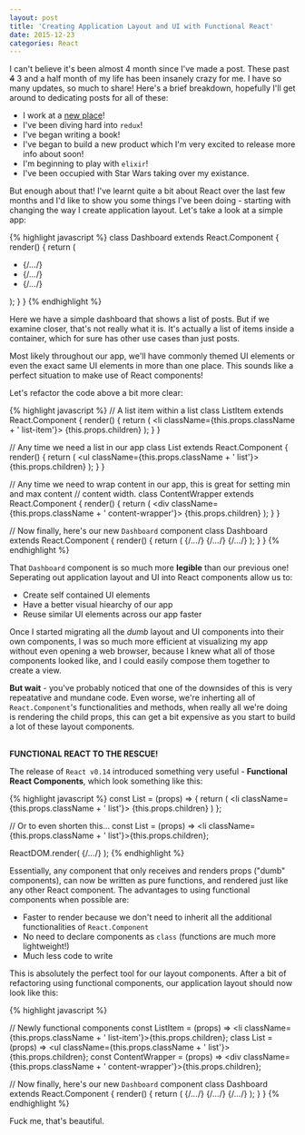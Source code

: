```yaml
---
layout: post
title: 'Creating Application Layout and UI with Functional React'
date: 2015-12-23
categories: React
---
```


I can't believe it's been almost 4 month since I've made a post. These past <strike>4</strike> 3 and a half month of my life has been insanely crazy for me. I have so many updates, so much to share! Here's a brief breakdown, hopefully I'll get around to dedicating posts for all of these:

  - I work at a [new place][cumul8]!
  - I've been diving hard into `redux`!
  - I've began writing a book!
  - I've began to build a new product which I'm very excited to release more info about soon!
  - I'm beginning to play with `elixir`!
  - I've been occupied with Star Wars taking over my existance.

But enough about that! I've learnt quite a bit about React over the last few months and I'd like to show you some things I've been doing - starting with changing the way I create application layout. Let's take a look at a simple app:

{% highlight javascript %}
class Dashboard extends React.Component {
  render() {
    return (
      <div className='dashboard-wrapper'>
        <ul className='post-list'>
          <li className='post-item'>{/*...*/}</li>
          <li className='post-item'>{/*...*/}</li>
          <li className='post-item'>{/*...*/}</li>
        </ul>
      </div>
    );
  }
}
{% endhighlight %}

Here we have a simple dashboard that shows a list of posts. But if we examine closer, that's not really what it is. It's actually a list of items inside a container, which for sure has other use cases than just posts.

Most likely throughout our app, we'll have commonly themed UI elements or even the exact same UI elements in more than one place. This sounds like a perfect situation to make use of React components!

Let's refactor the code above a bit more clear:

{% highlight javascript %}
// A list item within a list
class ListItem extends React.Component {
  render() {
    return (
      <li className={this.props.className + ' list-item'}>
        {this.props.children}
      </li>
    );
  }
}

// Any time we need a list in our app
class List extends React.Component {
  render() {
    return (
      <ul className={this.props.className + ' list'}>
        {this.props.children}
      </ul>
    );
  }
}

// Any time we need to wrap content in our app, this is great for setting min and max content
// content width.
class ContentWrapper extends React.Component {
  render() {
    return (
      <div className={this.props.className + ' content-wrapper'}>
        {this.props.children}
      </div>
    );
  }
}

// Now finally, here's our new `Dashboard` component
class Dashboard extends React.Component {
  render() {
    return (
      <ContentWrapper className='dashboard-wrapper'>
        <List className='post-list'>
          <ListItem className='post-item'>{/*...*/}</ListItem>
          <ListItem className='post-item'>{/*...*/}</ListItem>
          <ListItem className='post-item'>{/*...*/}</ListItem>
        </List>
      </ContentWrapper>
    );
  }
}
{% endhighlight %}

That `Dashboard` component is so much more <b>legible</b> than our previous one! Seperating out application layout and UI into React components allow us to:

 - Create self contained UI elements
 - Have a better visual hiearchy of our app
 - Reuse similar UI elements across our app faster

Once I started migrating all the <em>dumb</em> layout and UI components into their own components, I was so much more efficient at visualizing my app without even opening a web browser, because I knew what all of those components looked like, and I could easily compose them together to create a view.

<b>But wait</b> - you've probably noticed that one of the downsides of this is very repeatative and mundane code. Even worse, we're inherting all of `React.Component`'s functionalities and methods, when really all we're doing is rendering the child props, this can get a bit expensive as you start to build a lot of these layout components.
<br><br>

<b>FUNCTIONAL REACT TO THE RESCUE!</b>

The release of `React v0.14` introduced something very useful - <b>Functional React Components</b>, which look something like this:

{% highlight javascript %}
const List = (props) => {
  return (
    <li className={this.props.className + ' list'}>
      {this.props.children}
    </li>
  ) 
};

// Or to even shorten this...
const List = (props) => <li className={this.props.className + ' list'}>{this.props.children}</li>;

ReactDOM.render(
  <List className='post-list'>{/*...*/}</List>
);
{% endhighlight %}

Essentially, any component that only receives and renders props ("dumb" components), can now be written as pure functions, and rendered just like any other React component. The advantages to using functional components when possible are:
  
  - Faster to render because we don't need to inherit all the additional functionalities of `React.Component`
  - No need to declare components as `class` (functions are much more lightweight!)
  - Much less code to write

This is absolutely the perfect tool for our layout components. After a bit of refactoring using functional components, our application layout should now look like this:

{% highlight javascript %}

// Newly functional components
const ListItem = (props) => <li className={this.props.className + ' list-item'}>{this.props.children}</li>;
class List = (props) => <ul className={this.props.className + ' list'}>{this.props.children}</ul>;
const ContentWrapper = (props) => <div className={this.props.className + ' content-wrapper'}>{this.props.children}</div>;

// Now finally, here's our new `Dashboard` component
class Dashboard extends React.Component {
  render() {
    return (
      <ContentWrapper className='dashboard-wrapper'>
        <List className='post-list'>
          <ListItem className='post-item'>{/*...*/}</ListItem>
          <ListItem className='post-item'>{/*...*/}</ListItem>
          <ListItem className='post-item'>{/*...*/}</ListItem>
        </List>
      </ContentWrapper>
    );
  }
}
{% endhighlight %}
<br>

Fuck me, that's beautiful.

[cumul8]: http://www.cumul8.com
[reactrouter]: https://rackt.github.io/react-router/